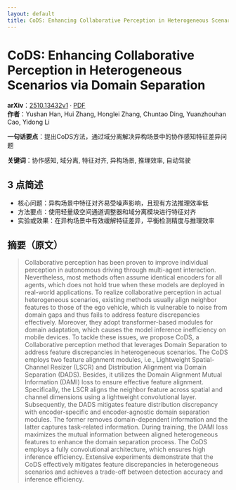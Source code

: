 ```yaml
---
layout: default
title: CoDS: Enhancing Collaborative Perception in Heterogeneous Scenarios via Domain Separation
---
```


# CoDS: Enhancing Collaborative Perception in Heterogeneous Scenarios via Domain Separation
**arXiv**：[2510.13432v1](https://arxiv.org/abs/2510.13432) · [PDF](https://arxiv.org/pdf/2510.13432.pdf)  
**作者**：Yushan Han, Hui Zhang, Honglei Zhang, Chuntao Ding, Yuanzhouhan Cao, Yidong Li  

**一句话要点**：提出CoDS方法，通过域分离解决异构场景中的协作感知特征差异问题

**关键词**：协作感知, 域分离, 特征对齐, 异构场景, 推理效率, 自动驾驶

## 3 点简述
- 核心问题：异构场景中特征对齐易受噪声影响，且现有方法推理效率低
- 方法要点：使用轻量级空间通道调整器和域分离模块进行特征对齐
- 实验或效果：在异构场景中有效缓解特征差异，平衡检测精度与推理效率

## 摘要（原文）

> Collaborative perception has been proven to improve individual perception in
> autonomous driving through multi-agent interaction. Nevertheless, most methods
> often assume identical encoders for all agents, which does not hold true when
> these models are deployed in real-world applications. To realize collaborative
> perception in actual heterogeneous scenarios, existing methods usually align
> neighbor features to those of the ego vehicle, which is vulnerable to noise
> from domain gaps and thus fails to address feature discrepancies effectively.
> Moreover, they adopt transformer-based modules for domain adaptation, which
> causes the model inference inefficiency on mobile devices. To tackle these
> issues, we propose CoDS, a Collaborative perception method that leverages
> Domain Separation to address feature discrepancies in heterogeneous scenarios.
> The CoDS employs two feature alignment modules, i.e., Lightweight
> Spatial-Channel Resizer (LSCR) and Distribution Alignment via Domain Separation
> (DADS). Besides, it utilizes the Domain Alignment Mutual Information (DAMI)
> loss to ensure effective feature alignment. Specifically, the LSCR aligns the
> neighbor feature across spatial and channel dimensions using a lightweight
> convolutional layer. Subsequently, the DADS mitigates feature distribution
> discrepancy with encoder-specific and encoder-agnostic domain separation
> modules. The former removes domain-dependent information and the latter
> captures task-related information. During training, the DAMI loss maximizes the
> mutual information between aligned heterogeneous features to enhance the domain
> separation process. The CoDS employs a fully convolutional architecture, which
> ensures high inference efficiency. Extensive experiments demonstrate that the
> CoDS effectively mitigates feature discrepancies in heterogeneous scenarios and
> achieves a trade-off between detection accuracy and inference efficiency.

